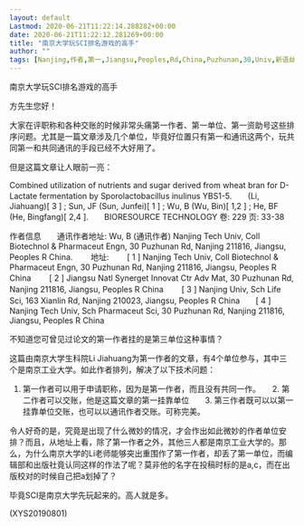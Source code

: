 ```yaml
---
layout: default
Lastmod: 2020-06-21T11:22:14.288282+00:00
date: 2020-06-21T11:22:12.281269+00:00
title: "南京大学玩SCI排名游戏的高手"
author: ""
tags: [Nanjing,作者,第一,Jiangsu,Peoples,Rd,China,Puzhunan,30,Univ,新语丝]
---
```


南京大学玩SCI排名游戏的高手

方先生您好！

大家在评职称和各种交账的时候非常头痛第一作者、第一单位、第一资助号这些排序问题。尤其是一篇文章涉及几个单位，毕竟好位置只有第一和通讯这两个，玩共同第一和共同通讯的手段已经不大好用了。

但是这篇文章让人眼前一亮：

Combined utilization of nutrients and sugar derived from wheat bran for D-Lactate fermentation by Sporolactobacillus inulinus YBS1-5.　　(Li, Jiahuang)[ 3 ] ; Sun, JF (Sun, Junfei)[ 1 ] ; Wu, B (Wu, Bin)[ 1,2 ] ; He, BF (He, Bingfang)[ 2,4 ].　　BIORESOURCE TECHNOLOGY 卷: 229 页: 33-38

作者信息　　通讯作者地址: Wu, B (通讯作者) Nanjing Tech Univ, Coll Biotechnol & Pharmaceut Engn, 30 Puzhunan Rd, Nanjing 211816, Jiangsu, Peoples R China. 　　地址: 　　[ 1 ] Nanjing Tech Univ, Coll Biotechnol & Pharmaceut Engn, 30 Puzhunan Rd, Nanjing 211816, Jiangsu, Peoples R China 　　[ 2 ] Jiangsu Natl Synerget Innovat Ctr Adv Mat, 30 Puzhunan Rd, Nanjing 211816, Jiangsu, Peoples R China 　　[ 3 ] Nanjing Univ, Sch Life Sci, 163 Xianlin Rd, Nanjing 210023, Jiangsu, Peoples R China　　[ 4 ] Nanjing Tech Univ, Sch Pharmaceut Sci, 30 Puzhunan Rd, Nanjing 211816, Jiangsu, Peoples R China

不知道您可曾见过论文的第一作者挂的是第三单位这种事情？

这篇由南京大学生科院Li Jiahuang为第一作者的文章，有4个单位参与，其中三个是南京工业大学。如此作者排列，解决了以下技术问题：

1. 第一作者可以用于申请职称，因为是第一作者，而且没有共同一作。　　2. 第二作者可以交账，他是这篇文章的第一挂靠单位　　3. 第三作者既可以以第一挂靠单位交账，也可以以通讯作者交账。可称完美。

令人好奇的是，究竟是出现了什么微妙的情况，才会作出如此微妙的作者单位安排？而且，从地址上看，除了第一作者之外，其他三人都是南京工业大学的。那么，为什么南京大学的Li老师能够突出重围作了第一作者，却丢了第一单位，而编辑部和出版社竟认同这样的作法了呢？莫非他的名字在投稿时标的是a,c，而在出版校对的时候自己把a划掉了？

毕竟SCI是南京大学先玩起来的。高人就是多。

(XYS20190801)

